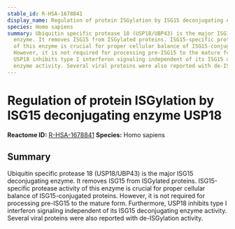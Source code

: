```yaml
---
stable_id: R-HSA-1678841
display_name: Regulation of protein ISGylation by ISG15 deconjugating enzyme USP18
species: Homo sapiens
summary: Ubiquitin specific protease 18 (USP18/UBP43) is the major ISG15 deconjugating
  enzyme. It removes ISG15 from ISGylated proteins. ISG15-specific protease activity
  of this enzyme is crucial for proper cellular balance of ISG15-conjugated proteins.
  However, it is not required for processing pre-ISG15 to the mature form. Furthermore,
  USP18 inhibits type I interferon signaling independent of its ISG15 deconjugating
  enzyme activity. Several viral proteins were also reported with de-ISGylation activity.
---
```


# Regulation of protein ISGylation by ISG15 deconjugating enzyme USP18
**Reactome ID:** [R-HSA-1678841](https://reactome.org/content/detail/R-HSA-1678841)
**Species:** Homo sapiens

## Summary

Ubiquitin specific protease 18 (USP18/UBP43) is the major ISG15 deconjugating enzyme. It removes ISG15 from ISGylated proteins. ISG15-specific protease activity of this enzyme is crucial for proper cellular balance of ISG15-conjugated proteins. However, it is not required for processing pre-ISG15 to the mature form. Furthermore, USP18 inhibits type I interferon signaling independent of its ISG15 deconjugating enzyme activity. Several viral proteins were also reported with de-ISGylation activity.

